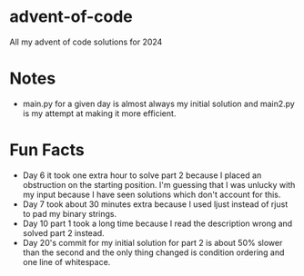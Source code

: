# advent-of-code
All my advent of code solutions for 2024

# Notes
- main.py for a given day is almost always my initial solution and main2.py is my attempt at making it more efficient.

# Fun Facts
- Day 6 it took one extra hour to solve part 2 because I placed an obstruction on the starting position. I'm guessing that I was unlucky with my input because I have seen solutions which don't account for this.
- Day 7 took about 30 minutes extra because I used ljust instead of rjust to pad my binary strings.
- Day 10 part 1 took a long time because I read the description wrong and solved part 2 instead.
- Day 20's commit for my initial solution for part 2 is about 50% slower than the second and the only thing changed is condition ordering and one line of whitespace.